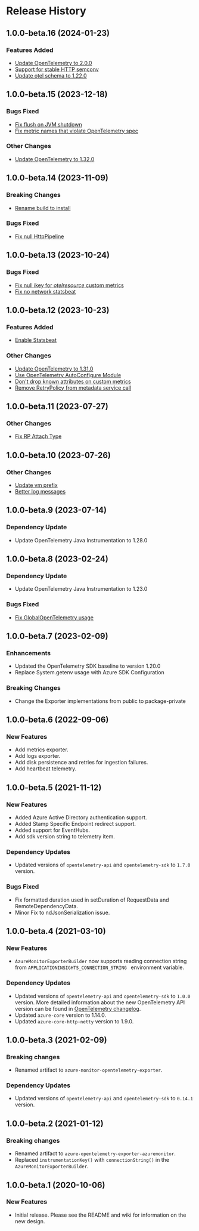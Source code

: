 # Release History

## 1.0.0-beta.16 (2024-01-23)

### Features Added

- [Update OpenTelemetry to 2.0.0](https://github.com/Azure/azure-sdk-for-java/pull/38360)
- [Support for stable HTTP semconv](https://github.com/Azure/azure-sdk-for-java/pull/37899)
- [Update otel schema to 1.22.0](https://github.com/Azure/azure-sdk-for-java/pull/38246)

## 1.0.0-beta.15 (2023-12-18)

### Bugs Fixed
- [Fix flush on JVM shutdown](https://github.com/Azure/azure-sdk-for-java/pull/37618)
- [Fix metric names that violate OpenTelemetry spec](https://github.com/Azure/azure-sdk-for-java/pull/37947)

### Other Changes
- [Update OpenTelemetry to 1.32.0](https://github.com/Azure/azure-sdk-for-java/pull/37819)

## 1.0.0-beta.14 (2023-11-09)

### Breaking Changes
- [Rename build to install](https://github.com/Azure/azure-sdk-for-java/pull/37602)

### Bugs Fixed
- [Fix null HttpPipeline](https://github.com/Azure/azure-sdk-for-java/pull/37574)

## 1.0.0-beta.13 (2023-10-24)

### Bugs Fixed
- [Fix null ikey for _otelresource_ custom metrics](https://github.com/Azure/azure-sdk-for-java/pull/37352)
- [Fix no network statsbeat](https://github.com/Azure/azure-sdk-for-java/pull/37360)

## 1.0.0-beta.12 (2023-10-23)

### Features Added
- [Enable Statsbeat](https://github.com/Azure/azure-sdk-for-java/pull/37032)

### Other Changes
- [Update OpenTelemetry to 1.31.0](https://github.com/Azure/azure-sdk-for-java/pull/37209)
- [Use OpenTelemetry AutoConfigure Module](https://github.com/Azure/azure-sdk-for-java/pull/36230)
- [Don't drop known attributes on custom metrics](https://github.com/Azure/azure-sdk-for-java/pull/37175)
- [Remove RetryPolicy from metadata service call](https://github.com/Azure/azure-sdk-for-java/pull/37031)

## 1.0.0-beta.11 (2023-07-27)

### Other Changes
- [Fix RP Attach Type](https://github.com/Azure/azure-sdk-for-java/pull/36121)

## 1.0.0-beta.10 (2023-07-26)

### Other Changes
- [Update vm prefix](https://github.com/Azure/azure-sdk-for-java/pull/36059)
- [Better log messages](https://github.com/Azure/azure-sdk-for-java/pull/36064)

## 1.0.0-beta.9 (2023-07-14)

### Dependency Update
- Update OpenTelemetry Java Instrumentation to 1.28.0

## 1.0.0-beta.8 (2023-02-24)

### Dependency Update
- Update OpenTelemetry Java Instrumentation to 1.23.0

### Bugs Fixed
- [Fix GlobalOpenTelemetry usage](https://github.com/Azure/azure-sdk-for-java/pull/33678)

## 1.0.0-beta.7 (2023-02-09)

### Enhancements
- Updated the OpenTelemetry SDK baseline to version 1.20.0
- Replace System.getenv usage with Azure SDK Configuration

### Breaking Changes
- Change the Exporter implementations from public to package-private

## 1.0.0-beta.6 (2022-09-06)

### New Features
- Add metrics exporter.
- Add logs exporter.
- Add disk persistence and retries for ingestion failures.
- Add heartbeat telemetry.

## 1.0.0-beta.5 (2021-11-12)

### New Features
- Added Azure Active Directory authentication support.
- Added Stamp Specific Endpoint redirect support.
- Added support for EventHubs.
- Add sdk version string to telemetry item.

### Dependency Updates
- Updated versions of `opentelemetry-api` and `opentelemetry-sdk` to `1.7.0` version.

### Bugs Fixed
- Fix formatted duration used in setDuration of RequestData and RemoteDependencyData.
- Minor Fix to ndJsonSerialization issue.


## 1.0.0-beta.4 (2021-03-10)

### New Features
- `AzureMonitorExporterBuilder` now supports reading connection string from `APPLICATIONINSIGHTS_CONNECTION_STRING
` environment variable.

### Dependency Updates
- Updated versions of `opentelemetry-api` and `opentelemetry-sdk` to `1.0.0` version.
  More detailed information about the new OpenTelemetry API version can be found in [OpenTelemetry changelog](https://github.com/open-telemetry/opentelemetry-java/blob/main/CHANGELOG.md#version-100---2021-02-26).
- Updated `azure-core` version to 1.14.0.
- Updated `azure-core-http-netty` version to 1.9.0.

## 1.0.0-beta.3 (2021-02-09)

### Breaking changes
- Renamed artifact to `azure-monitor-opentelemetry-exporter`.

### Dependency Updates
- Updated versions of `opentelemetry-api` and `opentelemetry-sdk` to `0.14.1` version.

## 1.0.0-beta.2 (2021-01-12)
### Breaking changes
- Renamed artifact to `azure-opentelemetry-exporter-azuremonitor`.
- Replaced `instrumentationKey()` with `connectionString()` in the `AzureMonitorExporterBuilder`.

## 1.0.0-beta.1 (2020-10-06)

### New Features
- Initial release. Please see the README and wiki for information on the new design.
